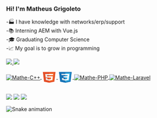 ### Hi! I'm Matheus Grigoleto

-🏭 I have knowledge with networks/erp/support<br>
-📚 Interning AEM with Vue.js<br>
-🎓 Graduating Computer Science<br>
-📈 My goal is to grow in programming<br>

<div align="left">
  <a href="https://github.com/marthexmit">
  <img height="180em"; src="https://github-readme-stats.vercel.app/api?username=marthexmit&show_icons=true&theme=tokyonight&include_all_commits=true&count_private=true"/>
  <img height="180em" src="https://github-readme-stats.vercel.app/api/top-langs/?username=marthexmit&layout=compact&langs_count=7&theme=tokyonight"/> 
</div>
  
<div style="display: inline_block"><br>
  <img align="center" alt="Mathe-C++" height="30" width="40" src="https://cdn.jsdelivr.net/gh/devicons/devicon/icons/cplusplus/cplusplus-plain.svg" />
  <img align="center" alt="Mathe-Html" height="30" width="40" src="https://raw.githubusercontent.com/devicons/devicon/master/icons/html5/html5-original.svg">
  <img align="center" alt="Mathe-CSS" height="30" width="40" src="https://raw.githubusercontent.com/devicons/devicon/master/icons/css3/css3-original.svg">
  <img align="center" alt="Mathe-PHP" height="30" width="40" src="https://cdn.jsdelivr.net/gh/devicons/devicon/icons/php/php-original.svg">
  <img align="center" alt="Mathe-Laravel" height="30" width="40" src="https://cdn.jsdelivr.net/gh/devicons/devicon/icons/laravel/laravel-plain-wordmark.svg">
 
  
  ##
  
  <div> 
  <a href="https://instagram.com/matthheee" target="_blank"><img src="https://img.shields.io/badge/-Instagram-%23E4405F?style=for-the-badge&logo=instagram&logoColor=white" target="_blank"></a>
  <a href = "mailto:contatomatheusgrigoleto@gmail.com"><img src="https://img.shields.io/badge/-Gmail-%23333?style=for-the-badge&logo=gmail&logoColor=white" target="_blank"></a>
  <a href="https://www.linkedin.com/in/matheus-grigoleto-a529501ba" target="_blank"><img src="https://img.shields.io/badge/-LinkedIn-%230077B5?style=for-the-badge&logo=linkedin&logoColor=white" target="_blank"></a> 
    
![Snake animation](https://github.com/marthexmit/marthexmit/blob/output/github-contribution-grid-snake.svg)
  </div>
